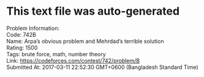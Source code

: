 # This text file was auto-generated  
  
Problem Information:  
Code: 742B  
Name: Arpa’s obvious problem and Mehrdad’s terrible solution  
Rating: 1500  
Tags: brute force, math, number theory  
Link: https://codeforces.com/contest/742/problem/B  
Submitted At: 2017-03-11 22:52:30 GMT+0600 (Bangladesh Standard Time)  
